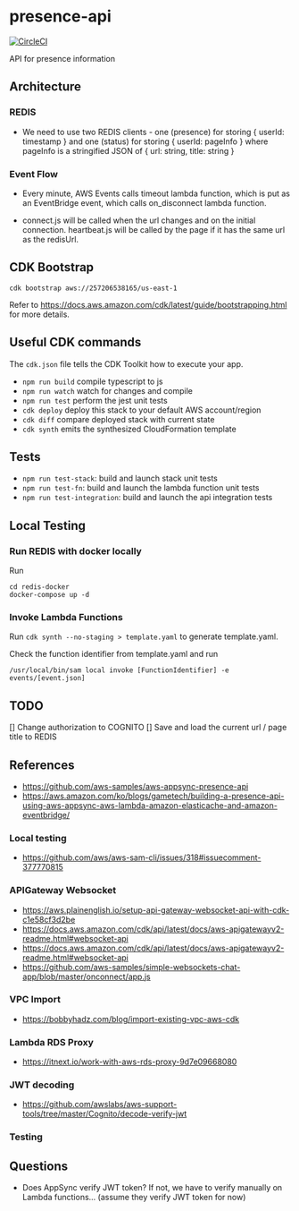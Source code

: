 # presence-api

[![CircleCI](https://circleci.com/gh/PageNow/presence-api/tree/main.svg?style=svg&circle-token=5e7032cef952ec6e36876b894bff5d81afc0d643)](https://circleci.com/gh/PageNow/presence-api/tree/main)


API for presence information

## Architecture

### REDIS

* We need to use two REDIS clients - one (presence) for storing { userId: timestamp } and one (status) for storing { userId: pageInfo } where pageInfo is a stringified JSON of { url: string, title: string }

### Event Flow

* Every minute, AWS Events calls timeout lambda function, which is put as an EventBridge event, which calls on_disconnect lambda function. 

* connect.js will be called when the url changes and on the initial connection. heartbeat.js will be called by the page if it has the same url as the redisUrl.

## CDK Bootstrap

```shell
cdk bootstrap aws://257206538165/us-east-1
```
Refer to https://docs.aws.amazon.com/cdk/latest/guide/bootstrapping.html for more details.

## Useful CDK commands

The `cdk.json` file tells the CDK Toolkit how to execute your app.

 * `npm run build`   compile typescript to js
 * `npm run watch`   watch for changes and compile
 * `npm run test`    perform the jest unit tests
 * `cdk deploy`      deploy this stack to your default AWS account/region
 * `cdk diff`        compare deployed stack with current state
 * `cdk synth`       emits the synthesized CloudFormation template

## Tests

* ```npm run test-stack```: build and launch stack unit tests
* ```npm run test-fn```: build and launch the lambda function unit tests
* ```npm run test-integration```: build and launch the api integration tests
 
## Local Testing

### Run REDIS with docker locally

Run
```shell
cd redis-docker
docker-compose up -d
```

### Invoke Lambda Functions

Run ```cdk synth --no-staging > template.yaml``` to generate template.yaml.

Check the function identifier from template.yaml and run
```shell
/usr/local/bin/sam local invoke [FunctionIdentifier] -e events/[event.json]
```

## TODO

[] Change authorization to COGNITO
[] Save and load the current url / page title to REDIS 

## References

* https://github.com/aws-samples/aws-appsync-presence-api
* https://aws.amazon.com/ko/blogs/gametech/building-a-presence-api-using-aws-appsync-aws-lambda-amazon-elasticache-and-amazon-eventbridge/

### Local testing

* https://github.com/aws/aws-sam-cli/issues/318#issuecomment-377770815

### APIGateway Websocket

* https://aws.plainenglish.io/setup-api-gateway-websocket-api-with-cdk-c1e58cf3d2be
* https://docs.aws.amazon.com/cdk/api/latest/docs/aws-apigatewayv2-readme.html#websocket-api
* https://docs.aws.amazon.com/cdk/api/latest/docs/aws-apigatewayv2-readme.html#websocket-api
* https://github.com/aws-samples/simple-websockets-chat-app/blob/master/onconnect/app.js

### VPC Import

* https://bobbyhadz.com/blog/import-existing-vpc-aws-cdk

### Lambda RDS Proxy
* https://itnext.io/work-with-aws-rds-proxy-9d7e09668080

### JWT decoding

* https://github.com/awslabs/aws-support-tools/tree/master/Cognito/decode-verify-jwt

### Testing

## Questions

* Does AppSync verify JWT token? If not, we have to verify manually on Lambda functions... (assume they verify JWT token for now)